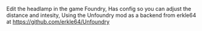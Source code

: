 Edit the headlamp in the game Foundry, Has config so you can adjust the distance and intesity, Using the Unfoundry mod as a backend from erkle64 at https://github.com/erkle64/Unfoundry
